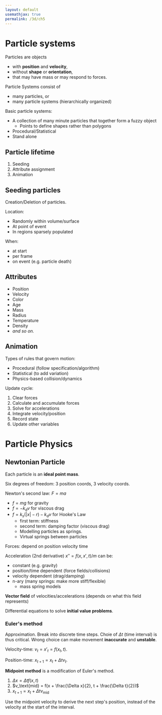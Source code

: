 ```yaml
---
layout: default
usemathjax: true
permalink: /3d/ch5
---
```


# Particle systems

Particles are objects 
- with **position** and **velocity**,
- without **shape** or **orientation**,
- that may have mass or may respond to forces.

Particle Systems consist of 
- many particles, or
- many particle systems (hierarchically organized)

Basic particle systems:
- A collection of many minute particles that together form a fuzzy object
  - Points to define shapes rather than polygons
- Procedural/Statistical
- Stand alone

## Particle lifetime

1. Seeding
2. Attribute assignment
3. Animation

## Seeding particles

Creation/Deletion of particles.

Location:
- Randomly within volume/surface
- At point of event
- In regions sparsely populated

When:
- at start
- per frame
- on event (e.g. particle death)

## Attributes

- Position
- Velocity
- Color
- Age
- Mass
- Radius
- Temperature
- Density
- *and so on.*

## Animation

Types of rules that govern motion:
- Procedural (follow specification/algorithm)
- Statistical (to add variation)
- Physics-based collision/dynamics

Update cycle:
1. Clear forces
2. Calculate and accumulate forces
3. Solve for accelerations
4. Integrate velocity/position
5. Record state
6. Update other variables

# Particle Physics

## Newtonian Particle

Each particle is an **ideal point mass**.

Six degrees of freedom: 3 position coords, 3 velocity coords.

Newton's second law: $F = ma$
- $f = mg$ for gravity
- $f = -k_d v$ for viscous drag
- $f = k_s (|x| -r ) - k_d v$ for Hooke's Law
  - first term: stiffness
  - second term: damping factor (viscous drag)
  - Modelling particles as springs.
  - Virtual springs between particles

Forces: depend on position velocity time

Acceleration (2nd derivative) $x'' = f(x, x', t) / m$ can be:
- constant (e.g. gravity)
- position/time dependent (force fields/collisions)
- velocity dependent (drag/damping)
- n-ary (many springs: make more stiff/flexible)
  - mass spring models

**Vector field** of velocities/accelerations (depends on what this field represents)

Differential equations to solve **initial value problems**.

### Euler's method

Approximation. Break into discrete time steps.
Choie of $\Delta t$ (time interval) is thus critical.
Wrong choice can make movement **inaccurate** and **unstable**.

Velocity-time: $v_t = x'_t = f(x_t, t)$.

Position-time: $x_{t+1} = x_t + \Delta t v_t$.

**Midpoint method** is a modification of Euler's method.
1. $\Delta x = \Delta t f(x, t)$
2. $v_\text{mid} = f(x + \frac{\Delta x}{2}, t + \frac{\Delta t}{2})$
3. $x_{t + 1} = x_t + \Delta t v_\text{mid}$

Use the midpoint velocity to derive the next step's position, instead of the velocity at the start of the interval.

